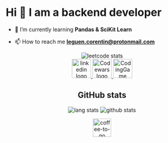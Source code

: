 <h1 align="text-center">Hi 👋 I am a backend developer</h1>

- 🌱 I’m currently learning **Pandas & SciKit Learn**

- 📫 How to reach me **leguen.corentin@protonmail.com**

<p align="center">
<img src="https://img.shields.io/badge/dynamic/json?style=plastic&labelColor=black&color=%23ffa116&label=Solved&query=solvedOverTotal&url=https%3A%2F%2Fleetcode-badge.vercel.app%2Fapi%2Fusers%2FGiveMeSomeChicken&logo=leetcode&logoColor=yellow" alt="leetcode stats">
<br/>
<a href="https://www.linkedin.com/in/corentin-le-guen-9a4110197/">
<img src="https://cdn-icons-png.flaticon.com/512/174/174857.png" alt="linkedin logo" width="50">
</a>
<a href="https://www.codewars.com/users/Coreleguen">
<img src="https://www.codewars.com/packs/assets/logo.61192cf7.svg" alt="Codewars logo" width="50">
</a>
<a href="https://www.codingame.com/profile/29ad3264f0a6c26ef61e3c03659399bd8778792
">
<img src="https://pbs.twimg.com/profile_images/1135822584950546434/_4kShquB_400x400.png" alt="CodingGame logo" width="50">
</a>
</p>

<h2 align="center">GitHub stats</h2>

<p align="center">
<img src="https://github-readme-stats.vercel.app/api/top-langs?username=CorentinLeGuen&show_icons=true&locale=en&show_icons=true&theme=dark" alt="lang stats">

<img src="https://github-readme-stats.vercel.app/api?username=CorentinLeGuen&show_icons=true&locale=en&show_icons=true&theme=dark&hide=contribs" alt="github stats">
</p>

<p align="center">
<a href="https://www.buymeacoffee.com/CorentinLeGuen"><img width="48" height="48" src="https://img.icons8.com/doodle/48/coffee-to-go.png" alt="coffee-to-go"/></a>
  
</p>
